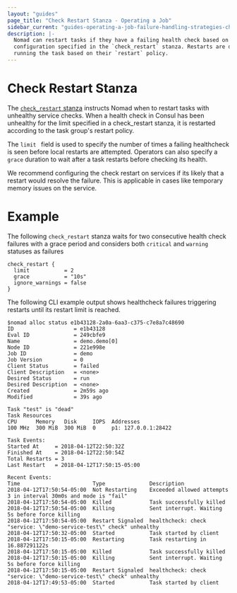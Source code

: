 ```yaml
---
layout: "guides"
page_title: "Check Restart Stanza - Operating a Job"
sidebar_current: "guides-operating-a-job-failure-handling-strategies-check-restart"
description: |-
  Nomad can restart tasks if they have a failing health check based on
  configuration specified in the `check_restart` stanza. Restarts are done locally on the node
  running the task based on their `restart` policy.
---
```


# Check Restart Stanza

The [`check_restart` stanza][check restart] instructs Nomad when to restart tasks with unhealthy service checks.
When a health check in Consul has been unhealthy for the limit specified in a check_restart stanza,
it is restarted according to the task group's restart policy.

The `limit ` field is used to specify the number of times a failing healthcheck is seen before local restarts are attempted.
Operators can also specify a `grace` duration to wait after a task restarts before checking its health.

We recommend configuring the check restart on services if its likely that a restart would resolve the failure. This
is applicable in cases like temporary memory issues on the service.

# Example

The following `check_restart` stanza waits for two consecutive health check failures with a
grace period and considers both `critical` and `warning` statuses as failures

```text
check_restart {
  limit           = 2
  grace           = "10s"
  ignore_warnings = false
}
```

The following CLI example output shows healthcheck failures triggering restarts until its
restart limit is reached.

```
$nomad alloc status e1b43128-2a0a-6aa3-c375-c7e8a7c48690
ID                   = e1b43128
Eval ID              = 249cbfe9
Name                 = demo.demo[0]
Node ID              = 221e998e
Job ID               = demo
Job Version          = 0
Client Status        = failed
Client Description   = <none>
Desired Status       = run
Desired Description  = <none>
Created              = 2m59s ago
Modified             = 39s ago

Task "test" is "dead"
Task Resources
CPU      Memory   Disk     IOPS  Addresses
100 MHz  300 MiB  300 MiB  0     p1: 127.0.0.1:28422

Task Events:
Started At     = 2018-04-12T22:50:32Z
Finished At    = 2018-04-12T22:50:54Z
Total Restarts = 3
Last Restart   = 2018-04-12T17:50:15-05:00

Recent Events:
Time                       Type              Description
2018-04-12T17:50:54-05:00  Not Restarting    Exceeded allowed attempts 3 in interval 30m0s and mode is "fail"
2018-04-12T17:50:54-05:00  Killed            Task successfully killed
2018-04-12T17:50:54-05:00  Killing           Sent interrupt. Waiting 5s before force killing
2018-04-12T17:50:54-05:00  Restart Signaled  healthcheck: check "service: \"demo-service-test\" check" unhealthy
2018-04-12T17:50:32-05:00  Started           Task started by client
2018-04-12T17:50:15-05:00  Restarting        Task restarting in 16.887291122s
2018-04-12T17:50:15-05:00  Killed            Task successfully killed
2018-04-12T17:50:15-05:00  Killing           Sent interrupt. Waiting 5s before force killing
2018-04-12T17:50:15-05:00  Restart Signaled  healthcheck: check "service: \"demo-service-test\" check" unhealthy
2018-04-12T17:49:53-05:00  Started           Task started by client
```

[check restart]: /docs/job-specification/check_restart.html "Nomad check restart Stanza"